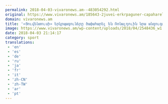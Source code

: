 ```yaml
---
permalink: 2018-04-03-vivaronews.am--483054292.html
original: https://www.vivaronews.am/185643-2juvei-erkrpaguner-capaharel-ronaldo-tesanyut/
domain: vivaronews.am
title: '«Յուվենտուսի» երկրպագուները ծափահարել են Ռոնալդուին նրա անզուգական գոլից հետո (տեսանյութ) - Vivaro News'
image: https://www.vivaronews.am/wp-content/uploads/2018/04/2548436_w1.jpg
date: 2018-04-03 21:14:17
category: sport
translations: 
 - 'en'
 - 'es'
 - 'de'
 - 'ru'
 - 'ja'
 - 'fr'
 - 'it'
 - 'zh-CN'
 - 'zh-TW'
 - 'ar'
 - 'pt'
---
```


